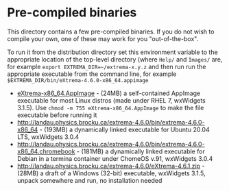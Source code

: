 <h1>Pre-compiled binaries</h2>

This  directory contains a few pre-compiled binaries. If you do not wish to compile your own, one of these may work for you "out-of-the-box".

To run it from the distribution directory set this environment variable to the appropriate location of the top-level directory (where `Help/` and `Images/` are, for example 
```export EXTREMA_DIR=~/extrema-x.y.z```
and then run run the appropriate executable from the command line, for example 
```$EXTREMA_DIR/bin/eXtrema-4.6.0-x86_64.appimage```
 
<ul>
 <li><a href="eXtrema-x86_64.AppImage">eXtrema-x86_64.AppImage</a> - (24MB) a self-contained AppImage executable for most Linux distros (made under RHEL 7, wxWidgets 3.1.5). Use <code>chmod -m 755 eXtrema-x86_64.AppImage</code> to make the file executable before running it</li>
  <li><a href="http://landau.physics.brocku.ca/extrema-4.6.0/bin/extrema-4.6.0-x86_64">http://landau.physics.brocku.ca/extrema-4.6.0/bin/extrema-4.6.0-x86_64</a> - (193MB) a dynamically linked executable for Ubuntu 20.04 LTS, wxWidgets 3.0.4</li>
  <li><a href="http://landau.physics.brocku.ca/extrema-4.6.0/bin/extrema-4.6.0-x86_64.chromebook">http://landau.physics.brocku.ca/extrema-4.6.0/bin/extrema-4.6.0-x86_64.chromebook</a> - (181MB) a dynamically linked executable for Debian in a termina container under ChomeOS v.91, wxWidgets 3.0.4</li>
  <li><a href="http://landau.physics.brocku.ca/extrema-4.6.0/eXtrema-4.6.1.zip">http://landau.physics.brocku.ca/extrema-4.6.0/eXtrema-4.6.1.zip</a> - (28MB) a draft of a Windows (32-bit) executable, wxWidgets 3.1.5, unpack somewhere and run, no installation needed</li>
</ul>

